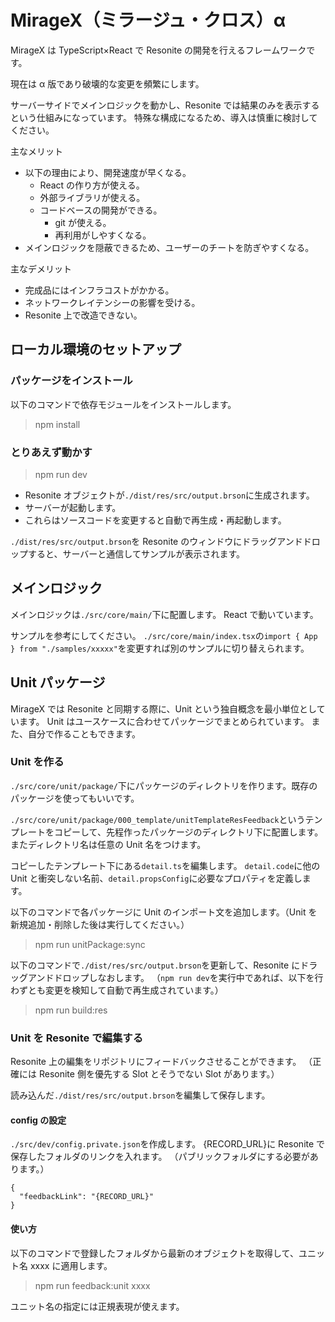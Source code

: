 # MirageX（ミラージュ・クロス）α

MirageX は TypeScript×React で Resonite の開発を行えるフレームワークです。

現在は α 版であり破壊的な変更を頻繁にします。

サーバーサイドでメインロジックを動かし、Resonite では結果のみを表示するという仕組みになっています。
特殊な構成になるため、導入は慎重に検討してください。

主なメリット

- 以下の理由により、開発速度が早くなる。
  - React の作り方が使える。
  - 外部ライブラリが使える。
  - コードベースの開発ができる。
    - git が使える。
    - 再利用がしやすくなる。
- メインロジックを隠蔽できるため、ユーザーのチートを防ぎやすくなる。

主なデメリット

- 完成品にはインフラコストがかかる。
- ネットワークレイテンシーの影響を受ける。
- Resonite 上で改造できない。

## ローカル環境のセットアップ

### パッケージをインストール

以下のコマンドで依存モジュールをインストールします。

> npm install

### とりあえず動かす

> npm run dev

- Resonite オブジェクトが`./dist/res/src/output.brson`に生成されます。
- サーバーが起動します。
- これらはソースコードを変更すると自動で再生成・再起動します。

`./dist/res/src/output.brson`を Resonite のウィンドウにドラッグアンドドロップすると、サーバーと通信してサンプルが表示されます。

## メインロジック

メインロジックは`./src/core/main/`下に配置します。
React で動いています。

サンプルを参考にしてください。
`./src/core/main/index.tsx`の`import { App } from "./samples/xxxxx"`を変更すれば別のサンプルに切り替えられます。

## Unit パッケージ

MirageX では Resonite と同期する際に、Unit という独自概念を最小単位としています。
Unit はユースケースに合わせてパッケージでまとめられています。
また、自分で作ることもできます。

### Unit を作る

`./src/core/unit/package/`下にパッケージのディレクトリを作ります。既存のパッケージを使ってもいいです。

`./src/core/unit/package/000_template/unitTemplateResFeedback`というテンプレートをコピーして、先程作ったパッケージのディレクトリ下に配置します。
またディレクトリ名は任意の Unit 名をつけます。

コピーしたテンプレート下にある`detail.ts`を編集します。
`detail.code`に他の Unit と衝突しない名前、`detail.propsConfig`に必要なプロパティを定義します。

以下のコマンドで各パッケージに Unit のインポート文を追加します。（Unit を新規追加・削除した後は実行してください。）

> npm run unitPackage:sync

以下のコマンドで`./dist/res/src/output.brson`を更新して、Resonite にドラッグアンドドロップしなおします。
（`npm run dev`を実行中であれば、以下を行わずとも変更を検知して自動で再生成されています。）

> npm run build:res

### Unit を Resonite で編集する

Resonite 上の編集をリポジトリにフィードバックさせることができます。
（正確には Resonite 側を優先する Slot とそうでない Slot があります。）

読み込んだ`./dist/res/src/output.brson`を編集して保存します。

#### config の設定

`./src/dev/config.private.json`を作成します。
{RECORD_URL}に Resonite で保存したフォルダのリンクを入れます。
（パブリックフォルダにする必要があります。）

```
{
  "feedbackLink": "{RECORD_URL}"
}
```

#### 使い方

以下のコマンドで登録したフォルダから最新のオブジェクトを取得して、ユニット名 xxxx に適用します。

> npm run feedback:unit xxxx

ユニット名の指定には正規表現が使えます。

